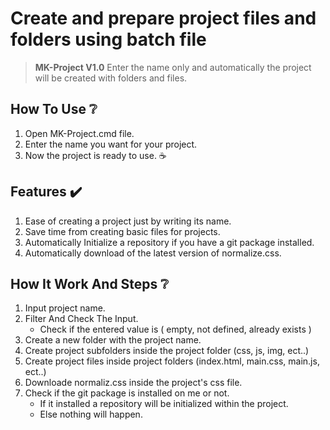 # **Create and prepare project files and folders using batch file**

> **MK-Project V1.0**
> Enter the name only and automatically the project will be created with folders and files.

## How To Use ❔

1. Open MK-Project.cmd file.
2. Enter the name you want for your project.
3. Now the project is ready to use. ☕

## Features ✔️

1. Ease of creating a project just by writing its name.
2. Save time from creating basic files for projects.
3. Automatically Initialize a repository if you have a git package installed.
4. Automatically download of the latest version of normalize.css.

## How It Work And Steps ❔

1. Input project name.
2. Filter And Check The Input.
    - Check if the entered value is ( empty, not defined, already exists )
3. Create a new folder with the project name.
4. Create project subfolders inside the project folder (css, js, img, ect..)
5. Create project files inside project folders (index.html, main.css, main.js, ect..)
6. Downloade normaliz.css inside the project's css file.
7. Check if the git package is installed on me or not.
    - If it installed a repository will be initialized within the project.
    - Else nothing will happen.
